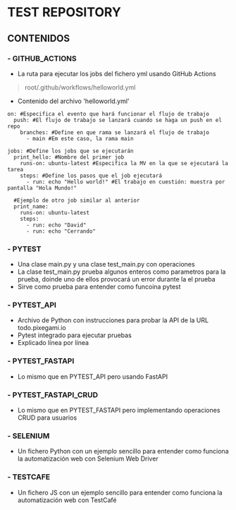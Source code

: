# TEST REPOSITORY
## CONTENIDOS
### - GITHUB_ACTIONS
- La ruta para ejecutar los jobs del fichero yml usando GitHub Actions
> root/.github/workflows/helloworld.yml
- Contenido del archivo 'helloworld.yml'
```
on: #Especifica el evento que hará funcionar el flujo de trabajo
  push: #El flujo de trabajo se lanzará cuando se haga un push en el repo
    branches: #Define en que rama se lanzará el flujo de trabajo
      - main #Em este caso, la rama main

jobs: #Define los jobs que se ejecutarán
  print_hello: #Nombre del primer job
    runs-on: ubuntu-latest #Especifica la MV en la que se ejecutará la tarea
    steps: #Define los pasos que el job ejecutará
      - run: echo "Hello world!" #El trabajo en cuestión: muestra por pantalla "Hola Mundo!"

  #Ejemplo de otro job similar al anterior
  print_name:
    runs-on: ubuntu-latest
    steps:
      - run: echo "David"
      - run: echo "Cerrando"
```

### - PYTEST
- Una clase main.py y una clase test_main.py con operaciones
- La clase test_main.py prueba algunos enteros como parametros para la prueba, doinde uno de ellos provocará un error durante la el prueba
- Sirve como prueba para entender como funcoina pytest

### - PYTEST_API
- Archivo de Python con instrucciones para probar la API de la URL todo.pixegami.io
- Pytest integrado para ejecutar pruebas
- Explicado línea por línea

### - PYTEST_FASTAPI
- Lo mismo que en PYTEST_API pero usando FastAPI

### - PYTEST_FASTAPI_CRUD
- Lo mismo que en PYTEST_FASTAPI pero implementando operaciones CRUD para usuarios

### - SELENIUM
- Un fichero Python con un ejemplo sencillo para entender como funciona la automatización web con Selenium Web Driver

### - TESTCAFE
- Un fichero JS con un ejemplo sencillo para entender como funciona la automatización web con TestCafé
